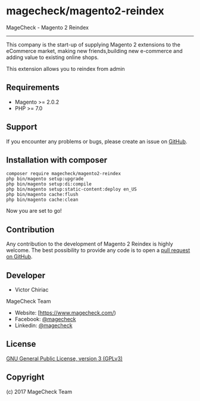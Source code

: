 # magecheck/magento2-reindex
MageCheck - Magento 2 Reindex

------------
This company is the start-up of supplying Magento 2 extensions to the eCommerce market, making new friends,building new e-commerce and adding value to existing online shops.

This extension allows you to reindex from admin

Requirements
------------
- Magento >= 2.0.2
- PHP >= 7.0

Support
-------
If you encounter any problems or bugs, please create an issue on [GitHub](https://github.com/magecheck/magento2-reindex/issues).

Installation with composer
-------

    composer require magecheck/magento2-reindex
    php bin/magento setup:upgrade
    php bin/magento setup:di:compile
    php bin/magento setup:static-content:deploy en_US
    php bin/magento cache:flush
    php bin/magento cache:clean

Now you are set to go!

Contribution
------------
Any contribution to the development of Magento 2 Reindex is highly welcome. The best possibility to provide any code is to open a [pull request on GitHub](https://help.github.com/articles/using-pull-requests).

Developer
---------
 * Victor Chiriac

MageCheck Team
* Website: [https://www.magecheck.com/)
* Facebook: [@magecheck](https://www.facebook.com/magecheck/)
* Linkedin: [@magecheck](https://www.linkedin.com/company-beta/11104569/)

License
-------
[GNU General Public License, version 3 (GPLv3)](http://opensource.org/licenses/gpl-3.0)

Copyright
---------
(c) 2017 MageCheck Team

